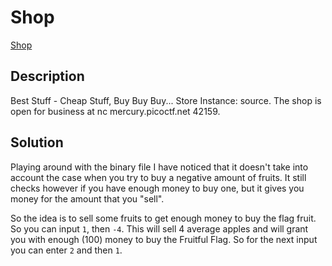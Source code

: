 # Shop

[Shop](https://play.picoctf.org/practice/challenge/134)

## Description

Best Stuff - Cheap Stuff, Buy Buy Buy... Store Instance: source. The shop is open for business at nc mercury.picoctf.net 42159.

## Solution

Playing around with the binary file I have noticed that it doesn't take into
account the case when you try to buy a negative amount of fruits. It still
checks however if you have enough money to buy one, but it gives you money for
the amount that you "sell".

So the idea is to sell some fruits to get enough money to buy the flag fruit.
So you can input `1`, then `-4`. This will sell 4 average apples and will grant
you with enough (100) money to buy the Fruitful Flag. So for the next input you
can enter `2` and then `1`.
